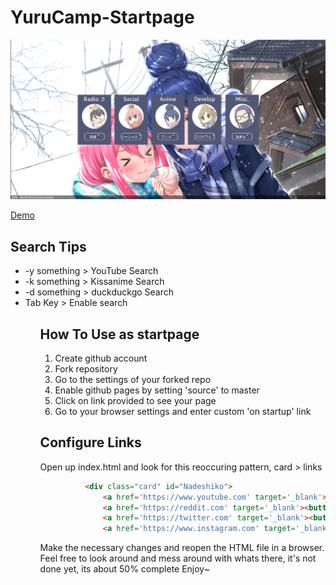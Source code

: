 # YuruCamp-Startpage
<img src='images/preview.png'>

[Demo](https://qnnie.github.io/YuruCamp-Startpage/)

Search Tips
------------------------------
<ul>
<li>-y something > YouTube Search </li>
<li>-k something > Kissanime Search </li>
<li>-d something > duckduckgo Search </li>
<li>Tab Key > Enable search </li>
<ul>
          
How To Use as startpage
------------------------------
<ol>
          <li>Create github account</li>
          <li>Fork repository</li>
          <li>Go to the settings of your forked repo</li>
          <li>Enable github pages by setting 'source' to master</li>
          <li>Click on link provided to see your page</li>
          <li>Go to your browser settings and enter custom 'on startup' link</li>
</ol>    

Configure Links 
----------------------------
Open up index.html and look for this reoccuring pattern, card > links
```html
          <div class="card" id="Nadeshiko">
              <a href='https://www.youtube.com' target='_blank'><button class="dropdown-item" type="button">YouTube</button></a>
              <a href='https://reddit.com' target='_blank'><button class="dropdown-item" type="button">Reddit</button></a>
              <a href='https://twitter.com' target='_blank'><button class="dropdown-item" type="button">Twitter</button></a>
              <a href='https://www.instagram.com' target='_blank'><button class="dropdown-item" type="button">Instagram</button></a>
```
Make the necessary changes and reopen the HTML file in a browser.
<br>
Feel free to look around and mess around with whats there, it's not done yet, its about 50% complete Enjoy~

